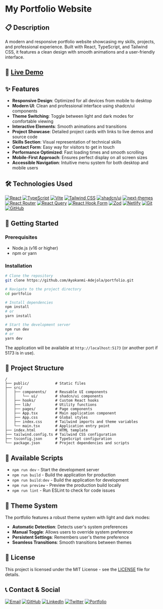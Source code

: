 # My Portfolio Website

## 📋 Description

A modern and responsive portfolio website showcasing my skills, projects, and professional experience. Built with React, TypeScript, and Tailwind CSS, it features a clean design with smooth animations and a user-friendly interface.

## 🔗 [Live Demo](https://ayokanmi-adejola-portfolio.netlify.app/)


## ✨ Features

- **Responsive Design**: Optimized for all devices from mobile to desktop
- **Modern UI**: Clean and professional interface using shadcn/ui components
- **Theme Switching**: Toggle between light and dark modes for comfortable viewing
- **Interactive Elements**: Smooth animations and transitions
- **Project Showcase**: Detailed project cards with links to live demos and source code
- **Skills Section**: Visual representation of technical skills
- **Contact Form**: Easy way for visitors to get in touch
- **Performance Optimized**: Fast loading times and smooth scrolling
- **Mobile-First Approach**: Ensures perfect display on all screen sizes
- **Accessible Navigation**: Intuitive menu system for both desktop and mobile users

## 🛠️ Technologies Used

[![React](https://img.shields.io/badge/React-18.3.1-61DAFB?style=flat-square&logo=react)](https://reactjs.org/)
[![TypeScript](https://img.shields.io/badge/TypeScript-5.5.3-3178C6?style=flat-square&logo=typescript)](https://www.typescriptlang.org/)
[![Vite](https://img.shields.io/badge/Vite-5.4.14-646CFF?style=flat-square&logo=vite)](https://vitejs.dev/)
[![Tailwind CSS](https://img.shields.io/badge/Tailwind_CSS-3.4.11-38B2AC?style=flat-square&logo=tailwindcss)](https://tailwindcss.com/)
[![shadcn/ui](https://img.shields.io/badge/shadcn/ui-latest-000000?style=flat-square&logo=shadcnui)](https://ui.shadcn.com/)
[![next-themes](https://img.shields.io/badge/next--themes-latest-000000?style=flat-square&logo=nextdotjs)](https://github.com/pacocoursey/next-themes)
[![React Router](https://img.shields.io/badge/React_Router-6.26.2-CA4245?style=flat-square&logo=reactrouter)](https://reactrouter.com/)
[![React Query](https://img.shields.io/badge/React_Query-5.56.2-FF4154?style=flat-square&logo=reactquery)](https://tanstack.com/query/)
[![React Hook Form](https://img.shields.io/badge/React_Hook_Form-7.53.0-EC5990?style=flat-square&logo=reacthookform)](https://react-hook-form.com/)
[![Zod](https://img.shields.io/badge/Zod-3.23.8-3068B7?style=flat-square&logo=zod)](https://zod.dev/)
[![Netlify](https://img.shields.io/badge/Netlify-Deployment-00C7B7?style=flat-square&logo=netlify)](https://www.netlify.com/)
[![Git](https://img.shields.io/badge/Git-Version_Control-F05032?style=flat-square&logo=git)](https://git-scm.com/)
[![GitHub](https://img.shields.io/badge/GitHub-Repository-181717?style=flat-square&logo=github)](https://github.com/)

## 🚀 Getting Started

### Prerequisites

- Node.js (v16 or higher)
- npm or yarn

### Installation

```bash
# Clone the repository
git clone https://github.com/Ayokanmi-Adejola/portfolio.git

# Navigate to the project directory
cd portfolio

# Install dependencies
npm install
# or
yarn install

# Start the development server
npm run dev
# or
yarn dev
```

The application will be available at `http://localhost:5173` (or another port if 5173 is in use).

## 📁 Project Structure

```
/
├── public/            # Static files
├── src/
│   ├── components/    # Reusable UI components
│   │   └── ui/        # shadcn/ui components
│   ├── hooks/         # Custom React hooks
│   ├── lib/           # Utility functions
│   ├── pages/         # Page components
│   ├── App.tsx        # Main application component
│   ├── App.css        # Global styles
│   ├── index.css      # Tailwind imports and theme variables
│   └── main.tsx       # Application entry point
├── index.html         # HTML template
├── tailwind.config.ts # Tailwind CSS configuration
├── tsconfig.json      # TypeScript configuration
└── package.json       # Project dependencies and scripts
```

## 🔧 Available Scripts

- `npm run dev` - Start the development server
- `npm run build` - Build the application for production
- `npm run build:dev` - Build the application for development
- `npm run preview` - Preview the production build locally
- `npm run lint` - Run ESLint to check for code issues

## 🎨 Theme System

The portfolio features a robust theme system with light and dark modes:

- **Automatic Detection**: Detects user's system preferences
- **Manual Toggle**: Allows users to override system preference
- **Persistent Settings**: Remembers user's theme preference
- **Seamless Transitions**: Smooth transitions between themes

## 📝 License

This project is licensed under the MIT License - see the [LICENSE](LICENSE) file for details.

## 📞 Contact & Social

[![Email](https://img.shields.io/badge/Email-adejolaayokanmi90%40gmail.com-red?style=flat-square&logo=gmail)](mailto:adejolaayokanmi90@gmail.com)
[![GitHub](https://img.shields.io/badge/GitHub-Ayokanmi--Adejola-black?style=flat-square&logo=github)](https://github.com/Ayokanmi-Adejola)
[![LinkedIn](https://img.shields.io/badge/LinkedIn-Ayokanmi_Adejola-0A66C2?style=flat-square&logo=linkedin&logoColor=white)](https://linkedin.com/in/ayokanmi-adejola)
[![Twitter](https://img.shields.io/badge/Twitter-@AyoAdejola100-1DA1F2?style=flat-square&logo=x&logoColor=white)](https://twitter.com/AyoAdejola100)
[![Portfolio](https://img.shields.io/badge/Portfolio-Ayokanmi_Adejola-green?style=flat-square&logo=netlify)](https://ayokanmi-adejola-portfolio.netlify.app/)
